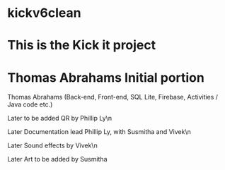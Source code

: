 # kickv6clean
# This is the Kick it project
# Thomas Abrahams Initial portion 

Thomas Abrahams (Back-end, Front-end, SQL Lite, Firebase, Activities / Java code etc.)

Later to be added QR by Phillip Ly\n

Later Documentation lead Phillip Ly, with Susmitha and Vivek\n

Later Sound effects by Vivek\n

Later Art to be added by Susmitha
